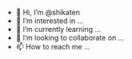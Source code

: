 - 👋 Hi, I’m @shikaten
- 👀 I’m interested in ...
- 🌱 I’m currently learning ...
- 💞️ I’m looking to collaborate on ...
- 📫 How to reach me ...

<!---
shikaten/shikaten is a ✨ special ✨ repository because its `README.md` (this file) appears on your GitHub profile.
You can click the Preview link to take a look at your changes.
--->
